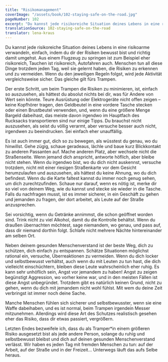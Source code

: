 ```yaml
---
title: "Risikomanagement"
coverImage: "/assets/book/102-staying-safe-on-the-road.jpg"
pageNumber: 102
excerpt: "Du kannst jede risikoreiche Situation deines Lebens in eine risikoarme verwandeln, einfach, indem du dir der Risiken bewusst bist und richtig damit umgehst."
translationSource: 102-staying-safe-on-the-road
translator: lena-kraus
---
```


Du kannst jede risikoreiche Situation deines Lebens in eine risikoarme verwandeln, einfach, indem du dir der Risiken bewusst bist und richtig damit umgehst. Aus einem Flugzeug zu springen ist zum Beispiel eher risikoreich, Tauchen ist risikoreich, Autofahren auch. Menschen tun all diese Dinge trotzdem jeden Tag, weil sie gelernt haben, die Risiken zu erkennen und zu vermeiden. Wenn du den jeweiligen Regeln folgst, wird jede Aktivität vergleichsweise sicher. Das gleiche gilt fürs Trampen.

Der erste Schritt, um beim Trampen die Risiken zu minimieren, ist, einfach so auszusehen, als hättest du absolut nichts bei dir, was für Andere von Wert sein könnte. Teure Ausrüstung oder Elektrogeräte nicht offen zeigen – keine Kopfhörer tragen, den Geldbeutel in eine vordere Tasche stecken oder einen Brustbeutel verwenden, und, wenn du eine größere Menge Bargeld dabeihast, das meiste davon irgendwo im Hauptfach des Rucksacks transportieren sind nur einige Tipps. Du brauchst nicht auszusehen, als seist du völlig verarmt, aber versuche besser auch nicht, irgendwen zu beeindrucken. Sei einfach eher unauffällig.

Es ist auch immer gut, dich so zu bewegen, als wüsstest du genau, wo du hinwillst. Gehe zügig, schaue geradeaus, lächle und baue kurz Blickkontakt zu anderen Passanten auf. Mache anderen Platz, aber wechsele nicht die Straßenseite. Wenn jemand dich anspricht, antworte höflich, aber bleibe nicht stehen. Wenn du irgendwo bist, wo du dich nicht auskennst, versuche trotzdem, nicht mit einer riesigen Straßenkarte vor dem Gesicht herumzulaufen und auszusehen, als hättest du keine Ahnung, wo du dich befindest. Wenn du die Karte faltest kannst du immer noch genug sehen, um dich zurechtzufinden. Schaue nur darauf, wenn es nötig ist, merke dir so viel von deinem Weg, wie du kannst und stecke sie wieder in die Tasche. Falls du nachfragen musst, ist es immer sicherer, in ein Geschäft zu gehen und jemanden zu fragen, der dort arbeitet, als Leute auf der Straße anzusprechen.

Sei vorsichtig, wenn du Getränke annimmst, die schon geöffnet worden sind. Trink nicht zu viel Alkohol, damit du die Kontrolle behältst. Wenn du draußen übernachten möchtest, sage niemandem, wo genau, und pass auf, dass dir niemand dorthin folgt. Schlafe nicht mehrere Nächte hintereinander am selben Ort.

Neben deinem gesunden Menschenverstand ist der beste Weg, dich zu schützen, dich einfach zu entspannen. Schätze Situationen möglichst rational ein, versuche, Überreaktionen zu vermeiden. Wenn du dich locker und selbstbewusst verhältst, auch wenn du mit Leuten zu tun hast, die dich vielleicht einschüchtern, bleiben diese Leute wahrscheinlich eher ruhig. Es kann sehr unhöflich sein, Angst vor jemandem zu haben! Angst zu zeigen begünstigt Aggression, wo vorher keine war, und in den meisten Fällen ist diese Angst unbegründet. Trotzdem gibt es natürlich keinen Grund, nicht zu gehen, wenn du dich mit jemandem nicht wohl fühlst. Mit wem du deine Zeit verbringst ist immer noch deine Sache.

Manche Menschen fühlen sich sicherer und selbstbewusster, wenn sie eine Waffe dabeihaben, und es ist normal, beim Trampen irgendein Messer mitzunehmen. Allerdings wird diese Art des Schutzes realistisch gesehen eher das Risiko, dass dir etwas passiert, vergrößern.

Letzten Endes bezweifele ich, dass du als Tramper\*in einem größeren Risiko ausgesetzt bist als jede andere Person, solange du ruhig und selbstbewusst bleibst und dich auf deinen gesunden Menschenverstand verlässt. Wir haben es jeden Tag mit fremden Menschen zu tun: auf der Arbeit, auf der Straße und in der Freizeit… Unterwegs läuft das aufs Selbe heraus.
